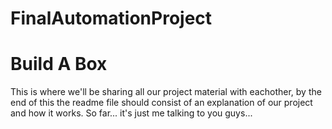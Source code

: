 # FinalAutomationProject

# Build A Box


This is where we'll be sharing all our project material with eachother, by the end of this the readme file should consist of an explanation of our project and how it works. So far... it's just me talking to you guys...
